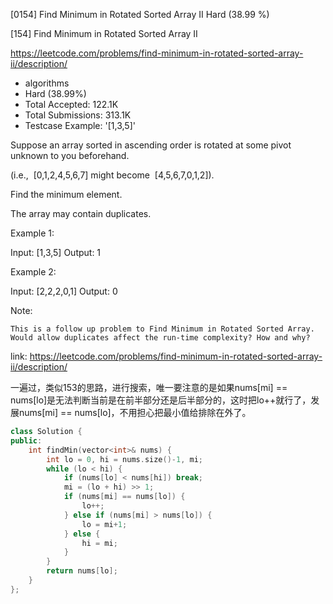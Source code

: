 [0154] Find Minimum in Rotated Sorted Array II                      Hard   (38.99 %)

<!--front-->	
[154] Find Minimum in Rotated Sorted Array II  

https://leetcode.com/problems/find-minimum-in-rotated-sorted-array-ii/description/

* algorithms
* Hard (38.99%)
* Total Accepted:    122.1K
* Total Submissions: 313.1K
* Testcase Example:  '[1,3,5]'

Suppose an array sorted in ascending order is rotated at some pivot unknown to you beforehand.

(i.e.,  [0,1,2,4,5,6,7] might become  [4,5,6,7,0,1,2]).

Find the minimum element.

The array may contain duplicates.

Example 1:


Input: [1,3,5]
Output: 1

Example 2:


Input: [2,2,2,0,1]
Output: 0

Note:


	This is a follow up problem to Find Minimum in Rotated Sorted Array.
	Would allow duplicates affect the run-time complexity? How and why?







<!--back-->

link: https://leetcode.com/problems/find-minimum-in-rotated-sorted-array-ii/description/

一遍过，类似153的思路，进行搜索，唯一要注意的是如果nums[mi] == nums[lo]是无法判断当前是在前半部分还是后半部分的，这时把lo++就行了，发展nums[mi] == nums[lo]，不用担心把最小值给排除在外了。

```cpp
class Solution {
public:
    int findMin(vector<int>& nums) {
        int lo = 0, hi = nums.size()-1, mi;
        while (lo < hi) {
            if (nums[lo] < nums[hi]) break;
            mi = (lo + hi) >> 1;
            if (nums[mi] == nums[lo]) {
                lo++;
            } else if (nums[mi] > nums[lo]) {
                lo = mi+1;
            } else {
                hi = mi;
            }
        }
        return nums[lo];
    }
};
```


